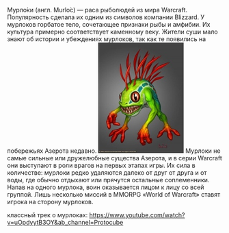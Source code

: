 Мурло́ки (англ. Murlо́c) — раса рыболюдей из мира Warcraft. 
Популярность сделала их одним из символов компании Blizzard.
У мурлоков горбатое тело, сочетающее признаки рыбы и амфибии. 
Их культура примерно соответствует каменному веку. 
Жители суши мало знают об истории и убеждениях мурлоков, так как те появились на побережьях Азерота недавно.
![img.png](img.png)
Мурлоки не самые сильные или дружелюбные существа Азерота, 
и в серии Warcraft они выступают в роли врагов на первых этапах игры.
Их сила в количестве: мурлоки редко удаляются далеко от друг от друга и от воды, 
где обычно отдыхают или прячутся остальные соплеменники. Напав на одного мурлока, 
воин оказывается лицом к лицу со всей группой. 
Лишь несколько миссий в MMORPG «World of Warcraft» ставят игрока на сторону мурлоков. 

классный трек о мурлоках: 
https://www.youtube.com/watch?v=uOpdyytB3OY&ab_channel=Protocube 
